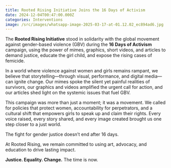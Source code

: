 ```yaml
---
title: Rooted Rising Initiative Joins the 16 Days of Activism
date: 2024-12-04T00:47:00.000Z
categories: Interventions
image: /src/images/whatsapp-image-2025-03-17-at-01.12.02_ec894ad6.jpg
---
```



The **Rooted Rising Initiative** stood in solidarity with the global movement against gender-based violence (GBV) during the **16 Days of Activism** campaign, using the power of mimes, graphics, short videos, and articles to demand justice, educate the girl child, and expose the rising cases of femicide.

In a world where violence against women and girls remains rampant, we believe that storytelling—through visual, performance, and digital media—can ignite change. Our mimes spoke the silent yet painful realities of survivors, our graphics and videos amplified the urgent call for action, and our articles shed light on the systemic issues that fuel GBV.

This campaign was more than just a moment; it was a movement. We called for policies that protect women, accountability for perpetrators, and a cultural shift that empowers girls to speak up and claim their rights. Every voice raised, every story shared, and every image created brought us one step closer to a just world.

The fight for gender justice doesn’t end after 16 days.

 At Rooted Rising, we remain committed to using art, advocacy, and education to drive lasting impact. 

**Justice. Equality. Change.** The time is now.
